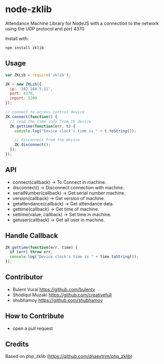 # node-zklib

Attendance Machine Library for NodeJS with a connection to the network using the UDP protocol and port 4370

Install with:

    npm install zklib

## Usage

```js
var ZKLib = require('zklib');

ZK = new ZKLib({
  ip: '192.168.5.11',
  port: 4370,
  inport: 5200
});

// connect to access control device
ZK.connect(function() {
  // read the time info from th device
  ZK.gettime(function(err, t) {
    console.log("Device clock's time is " + t.toString());

    // disconnect from the device
    ZK.disconnect();
  });
});
```

## API

* connect(callback) -> To Connect in machine.
* disconnect() -> Disconnect connection with machine.
* serialNumber(callback) -> Get serial number machine.
* version(callback) -> Get version of machine.
* getattendance(callback) -> Get attendance data.
* gettime(callback) -> Get time of machine.
* settime(value, callback) -> Set time in machine.
* getuser(callback) -> Get all user in machine.

## Handle Callback

```js
ZK.gettime(function(err, time) {
  if (err) throw err;
  console.log("Device clock's time is " + time.toString());
});
```

## Contributor

* Bulent Vural https://github.com/bulentv
* Shodiqul Muzaki https://github.com/creativefull
* shubhamoy https://github.com/shubhamoy

## How to Contribute

* open a pull request

## Credits

Based on php_zklib (https://github.com/dnaextrim/php_zklib)
